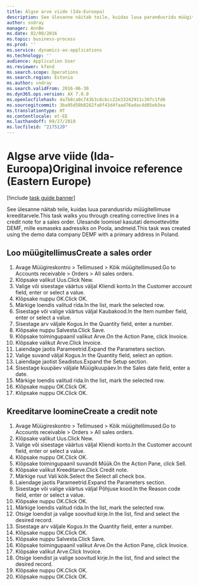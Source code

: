 ```yaml
---
title: Algse arve viide (Ida-Euroopa)
description: See ülesanne näitab teile, kuidas luua parandusridu müügitellimuse kreeditarvele.
author: sndray
manager: AnnBe
ms.date: 02/09/2016
ms.topic: business-process
ms.prod: ''
ms.service: dynamics-ax-applications
ms.technology: ''
audience: Application User
ms.reviewer: kfend
ms.search.scope: Operations
ms.search.region: Estonia
ms.author: sndray
ms.search.validFrom: 2016-06-30
ms.dyn365.ops.version: AX 7.0.0
ms.openlocfilehash: 4a7b8ca0c743b3c8cbcc22e33242911c307c1fd6
ms.sourcegitcommit: 3ba95d50b8262fa0f43d4faad76adac4d05eb3ea
ms.translationtype: HT
ms.contentlocale: et-EE
ms.lasthandoff: 09/27/2019
ms.locfileid: "2175120"
---
```

# <a name="original-invoice-reference-eastern-europe"></a><span data-ttu-id="127e1-103">Algse arve viide (Ida-Euroopa)</span><span class="sxs-lookup"><span data-stu-id="127e1-103">Original invoice reference (Eastern Europe)</span></span>

[!include [task guide banner](../../includes/task-guide-banner.md)]

<span data-ttu-id="127e1-104">See ülesanne näitab teile, kuidas luua parandusridu müügitellimuse kreeditarvele.</span><span class="sxs-lookup"><span data-stu-id="127e1-104">This task walks you through creating corrective lines in a credit note for a sales order.</span></span> <span data-ttu-id="127e1-105">Ülesande loomisel kasutati demoettevõtte DEMF, mille esmaseks aadressiks on Poola, andmeid.</span><span class="sxs-lookup"><span data-stu-id="127e1-105">This task was created using the demo data company DEMF with a primary address in Poland.</span></span>


## <a name="create-a-sales-order"></a><span data-ttu-id="127e1-106">Loo müügitellimus</span><span class="sxs-lookup"><span data-stu-id="127e1-106">Create a sales order</span></span>
1. <span data-ttu-id="127e1-107">Avage Müügireskontro > Tellimused > Kõik müügitellimused.</span><span class="sxs-lookup"><span data-stu-id="127e1-107">Go to Accounts receivable > Orders > All sales orders.</span></span>
2. <span data-ttu-id="127e1-108">Klõpsake valikut Uus.</span><span class="sxs-lookup"><span data-stu-id="127e1-108">Click New.</span></span>
3. <span data-ttu-id="127e1-109">Valige või sisestage väärtus väljal Kliendi konto.</span><span class="sxs-lookup"><span data-stu-id="127e1-109">In the Customer account field, enter or select a value.</span></span>
4. <span data-ttu-id="127e1-110">Klõpsake nuppu OK.</span><span class="sxs-lookup"><span data-stu-id="127e1-110">Click OK.</span></span>
5. <span data-ttu-id="127e1-111">Märkige loendis valitud rida.</span><span class="sxs-lookup"><span data-stu-id="127e1-111">In the list, mark the selected row.</span></span>
6. <span data-ttu-id="127e1-112">Sisestage või valige väärtus väljal Kaubakood.</span><span class="sxs-lookup"><span data-stu-id="127e1-112">In the Item number field, enter or select a value.</span></span>
7. <span data-ttu-id="127e1-113">Sisestage arv väljale Kogus.</span><span class="sxs-lookup"><span data-stu-id="127e1-113">In the Quantity field, enter a number.</span></span>
8. <span data-ttu-id="127e1-114">Klõpsake nuppu Salvesta.</span><span class="sxs-lookup"><span data-stu-id="127e1-114">Click Save.</span></span>
9. <span data-ttu-id="127e1-115">Klõpsake toimingupaanil valikut Arve.</span><span class="sxs-lookup"><span data-stu-id="127e1-115">On the Action Pane, click Invoice.</span></span>
10. <span data-ttu-id="127e1-116">Klõpsake valikut Arve.</span><span class="sxs-lookup"><span data-stu-id="127e1-116">Click Invoice.</span></span>
11. <span data-ttu-id="127e1-117">Laiendage jaotis Parameetrid.</span><span class="sxs-lookup"><span data-stu-id="127e1-117">Expand the Parameters section.</span></span>
12. <span data-ttu-id="127e1-118">Valige suvand väljal Kogus.</span><span class="sxs-lookup"><span data-stu-id="127e1-118">In the Quantity field, select an option.</span></span>
13. <span data-ttu-id="127e1-119">Laiendage jaotist Seadistus.</span><span class="sxs-lookup"><span data-stu-id="127e1-119">Expand the Setup section.</span></span>
14. <span data-ttu-id="127e1-120">Sisestage kuupäev väljale Müügikuupäev.</span><span class="sxs-lookup"><span data-stu-id="127e1-120">In the Sales date field, enter a date.</span></span>
15. <span data-ttu-id="127e1-121">Märkige loendis valitud rida.</span><span class="sxs-lookup"><span data-stu-id="127e1-121">In the list, mark the selected row.</span></span>
16. <span data-ttu-id="127e1-122">Klõpsake nuppu OK.</span><span class="sxs-lookup"><span data-stu-id="127e1-122">Click OK.</span></span>
17. <span data-ttu-id="127e1-123">Klõpsake nuppu OK.</span><span class="sxs-lookup"><span data-stu-id="127e1-123">Click OK.</span></span>

## <a name="create-a-credit-note"></a><span data-ttu-id="127e1-124">Kreeditarve loomine</span><span class="sxs-lookup"><span data-stu-id="127e1-124">Create a credit note</span></span>
1. <span data-ttu-id="127e1-125">Avage Müügireskontro > Tellimused > Kõik müügitellimused.</span><span class="sxs-lookup"><span data-stu-id="127e1-125">Go to Accounts receivable > Orders > All sales orders.</span></span>
2. <span data-ttu-id="127e1-126">Klõpsake valikut Uus.</span><span class="sxs-lookup"><span data-stu-id="127e1-126">Click New.</span></span>
3. <span data-ttu-id="127e1-127">Valige või sisestage väärtus väljal Kliendi konto.</span><span class="sxs-lookup"><span data-stu-id="127e1-127">In the Customer account field, enter or select a value.</span></span>
4. <span data-ttu-id="127e1-128">Klõpsake nuppu OK.</span><span class="sxs-lookup"><span data-stu-id="127e1-128">Click OK.</span></span>
5. <span data-ttu-id="127e1-129">Klõpsake toimingupaanil suvandit Müük.</span><span class="sxs-lookup"><span data-stu-id="127e1-129">On the Action Pane, click Sell.</span></span>
6. <span data-ttu-id="127e1-130">Klõpsake valikut Kreeditarve.</span><span class="sxs-lookup"><span data-stu-id="127e1-130">Click Credit note.</span></span>
7. <span data-ttu-id="127e1-131">Märkige ruut Vali kõik.</span><span class="sxs-lookup"><span data-stu-id="127e1-131">Select the Select all check box.</span></span>
8. <span data-ttu-id="127e1-132">Laiendage jaotis Parameetrid.</span><span class="sxs-lookup"><span data-stu-id="127e1-132">Expand the Parameters section.</span></span>
9. <span data-ttu-id="127e1-133">Sisestage või valige väärtus väljal Põhjuse kood.</span><span class="sxs-lookup"><span data-stu-id="127e1-133">In the Reason code field, enter or select a value.</span></span>
10. <span data-ttu-id="127e1-134">Klõpsake nuppu OK.</span><span class="sxs-lookup"><span data-stu-id="127e1-134">Click OK.</span></span>
11. <span data-ttu-id="127e1-135">Märkige loendis valitud rida.</span><span class="sxs-lookup"><span data-stu-id="127e1-135">In the list, mark the selected row.</span></span>
12. <span data-ttu-id="127e1-136">Otsige loendist ja valige soovitud kirje.</span><span class="sxs-lookup"><span data-stu-id="127e1-136">In the list, find and select the desired record.</span></span>
13. <span data-ttu-id="127e1-137">Sisestage arv väljale Kogus.</span><span class="sxs-lookup"><span data-stu-id="127e1-137">In the Quantity field, enter a number.</span></span>
14. <span data-ttu-id="127e1-138">Klõpsake nuppu OK.</span><span class="sxs-lookup"><span data-stu-id="127e1-138">Click OK.</span></span>
15. <span data-ttu-id="127e1-139">Klõpsake nuppu Salvesta.</span><span class="sxs-lookup"><span data-stu-id="127e1-139">Click Save.</span></span>
16. <span data-ttu-id="127e1-140">Klõpsake toimingupaanil valikut Arve.</span><span class="sxs-lookup"><span data-stu-id="127e1-140">On the Action Pane, click Invoice.</span></span>
17. <span data-ttu-id="127e1-141">Klõpsake valikut Arve.</span><span class="sxs-lookup"><span data-stu-id="127e1-141">Click Invoice.</span></span>
18. <span data-ttu-id="127e1-142">Otsige loendist ja valige soovitud kirje.</span><span class="sxs-lookup"><span data-stu-id="127e1-142">In the list, find and select the desired record.</span></span>
19. <span data-ttu-id="127e1-143">Klõpsake nuppu OK.</span><span class="sxs-lookup"><span data-stu-id="127e1-143">Click OK.</span></span>
20. <span data-ttu-id="127e1-144">Klõpsake nuppu OK.</span><span class="sxs-lookup"><span data-stu-id="127e1-144">Click OK.</span></span>

